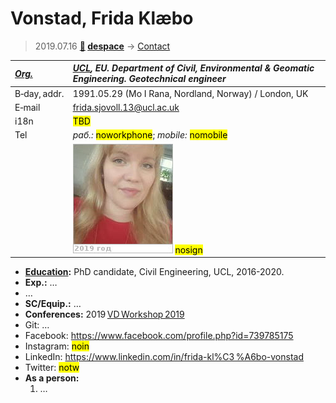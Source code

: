 # Vonstad, Frida Klæbo
> 2019.07.16 **[🚀](../index/index.md) [despace](index.md)** → [Contact](contact.md)

|*[Org.](contact.md)*|*[UCL](zz_ucl.md), EU. Department of Civil, Environmental & Geomatic Engineering. Geotechnical engineer*|
|:--|:--|
|B‑day, addr.| 1991.05.29 (Mo I Rana, Nordland, Norway) / London, UK |
|E‑mail| <frida.sjovoll.13@ucl.ac.uk> |
|i18n| <mark>TBD</mark> |
|Tel|*раб.:* <mark>noworkphone</mark>; *mobile:* <mark>nomobile</mark> |
|| ![](f/contact/v/vonstad1_photo.jpg) <mark>nosign</mark> |

   - **[Education](edu.md):** PhD candidate, Civil Engineering, UCL, 2016-2020.
   - **Exp.:** …
   - …
   - **SC/Equip.:** …
   - **Conferences:** 2019 [VD Workshop 2019](vdws2019.md)
   - Git: …
   - Facebook: <https://www.facebook.com/profile.php?id=739785175>
   - Instagram: <mark>noin</mark>
   - LinkedIn: <https://www.linkedin.com/in/frida-kl%C3 %A6bo-vonstad>
   - Twitter: <mark>notw</mark>
   - **As a person:**
      1. …
